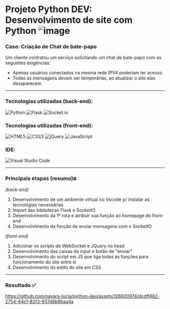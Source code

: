 # Projeto Python DEV: Desenvolvimento de site com Python ![image](https://i.gifer.com/origin/c1/c1509216eff853bf8fb246b72bb07987_w200.gif)

### Case: Criação de Chat de bate-papo

Um cliente contratou um serviço solicitando um chat de bate-papo com as seguintes exigências: 
- Apenas usuários conectados na mesma rede IPV4 poderiam ter acesso
- Todas as mensagens devem ser temporárias, ao atualizar o site elas desaparecem

<hr>

### Tecnologias utilizadas (back-end): 
![Python](https://img.shields.io/badge/python-3670A0?style=for-the-badge&logo=python&logoColor=ffdd54) 
![Flask](https://img.shields.io/badge/flask-%23000.svg?style=for-the-badge&logo=flask&logoColor=white)
![Socket.io](https://img.shields.io/badge/Socket.io-black?style=for-the-badge&logo=socket.io&badgeColor=010101)

### Tecnologias utilizadas (front-end):
![HTML5](https://img.shields.io/badge/html5-%23E34F26.svg?style=for-the-badge&logo=html5&logoColor=white)
![CSS3](https://img.shields.io/badge/css3-%231572B6.svg?style=for-the-badge&logo=css3&logoColor=white)
![jQuery](https://img.shields.io/badge/jquery-%230769AD.svg?style=for-the-badge&logo=jquery&logoColor=white)
![JavaScript](https://img.shields.io/badge/javascript-%23323330.svg?style=for-the-badge&logo=javascript&logoColor=%23F7DF1E)

### IDE: 
![Visual Studio Code](https://img.shields.io/badge/Visual%20Studio%20Code-0078d7.svg?style=for-the-badge&logo=visual-studio-code&logoColor=white)

<hr>

### Principais etapas (resumo)🔛

<em>(back-end)</em>
1. Desenvolvimento de um ambiente virtual no Vscode p/ instalar as tecnologias necessárias
2. Import das bibliotecas Flask e SocketIO
3. Desenvolvimento da 1º rota e atribuir sua função ao homepage do front-end
4. Desenvolvimento da função de enviar mensagens com o SocketIO

<em>(front-end)</em>
1. Adicionar os scripts de WebSocket e JQuery no head
2. Desenvolvimento das caixas de input e botão de "enviar"
3. Desenvolvimento do script em JS que liga todas as funções para funcionamento do site entre si
4. Desenvolvimento do estilo do site em CSS

<hr>

### Resultado ✅
  


https://github.com/nayara-lucia/python-dev/assets/126920974/dcdff482-2754-44c1-82f3-937d6b8baa4a

